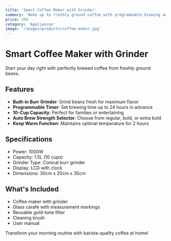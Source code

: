 ```yaml
---
title: 'Smart Coffee Maker with Grinder'
summary: 'Wake up to freshly ground coffee with programmable brewing and built-in burr grinder'
price: 390
category: 'Appliances'
image: '/images/products/coffee-maker.jpg'
---
```


# Smart Coffee Maker with Grinder

Start your day right with perfectly brewed coffee from freshly ground beans.

## Features

- **Built-in Burr Grinder**: Grind beans fresh for maximum flavor
- **Programmable Timer**: Set brewing time up to 24 hours in advance
- **10-Cup Capacity**: Perfect for families or entertaining
- **Auto Brew Strength Selector**: Choose from regular, bold, or extra bold
- **Keep Warm Function**: Maintains optimal temperature for 2 hours

## Specifications

- Power: 1000W
- Capacity: 1.5L (10 cups)
- Grinder Type: Conical burr grinder
- Display: LCD with clock
- Dimensions: 30cm x 20cm x 35cm

## What's Included

- Coffee maker with grinder
- Glass carafe with measurement markings
- Reusable gold-tone filter
- Cleaning brush
- User manual

Transform your morning routine with barista-quality coffee at home!
